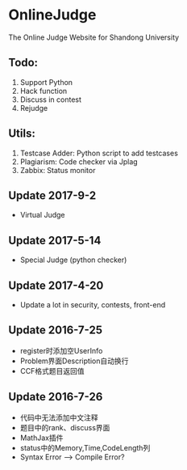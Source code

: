 # OnlineJudge
The Online Judge Website for Shandong University

## Todo:

1. Support Python
1. Hack function
1. Discuss in contest
1. Rejudge

## Utils:
1. Testcase Adder: Python script to add testcases
1. Plagiarism: Code checker via Jplag
1. Zabbix: Status monitor

## Update 2017-9-2
- Virtual Judge

## Update 2017-5-14
- Special Judge (python checker)

## Update 2017-4-20
- Update a lot in security, contests, front-end


## Update 2016-7-25
- register时添加空UserInfo
- Problem界面Description自动换行
- CCF格式题目返回值


## Update 2016-7-26
- 代码中无法添加中文注释
- 题目中的rank、discuss界面
- MathJax插件
- status中的Memory,Time,CodeLength列
- Syntax Error --> Compile Error?
 
